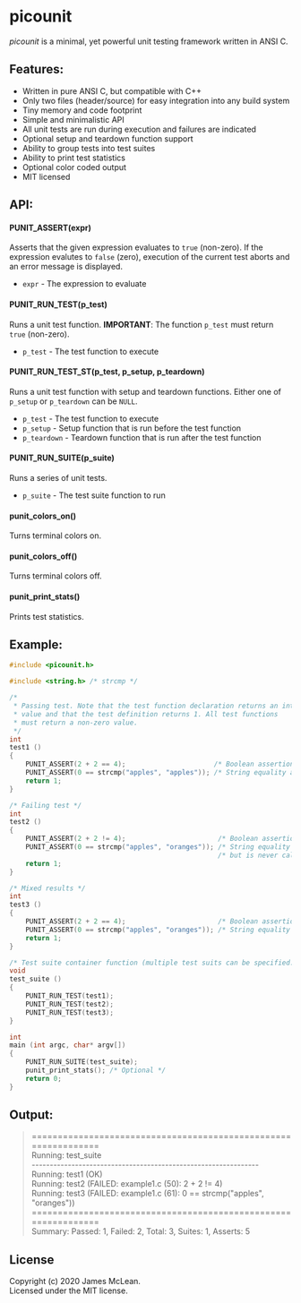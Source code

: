 picounit
========

*picounit* is a minimal, yet powerful unit testing framework written in ANSI C.

Features:
--------

- Written in pure ANSI C, but compatible with C++
- Only two files (header/source) for easy integration into any build system
- Tiny memory and code footprint
- Simple and minimalistic API
- All unit tests are run during execution and failures are indicated
- Optional setup and teardown function support
- Ability to group tests into test suites
- Ability to print test statistics
- Optional color coded output
- MIT licensed

API:
--------

#### PUNIT_ASSERT(expr)

Asserts that the given expression evaluates to `true` (non-zero). If the
expression evalutes to `false` (zero), execution of the current test aborts and
an error message is displayed.

- `expr` - The expression to evaluate

#### PUNIT_RUN_TEST(p_test)

Runs a unit test function. **IMPORTANT**: The function `p_test` must
return `true` (non-zero).

- `p_test` - The test function to execute

#### PUNIT_RUN_TEST_ST(p_test, p_setup, p_teardown)

Runs a unit test function with setup and teardown functions. Either one of
`p_setup` or `p_teardown` can be `NULL`.

- `p_test` - The test function to execute
- `p_setup` - Setup function that is run before the test function
- `p_teardown` - Teardown function that is run after the test function

#### PUNIT_RUN_SUITE(p_suite)

Runs a series of unit tests.

- `p_suite` - The test suite function to run

#### punit_colors_on()

Turns terminal colors on.

#### punit_colors_off()

Turns terminal colors off.

#### punit_print_stats()

Prints test statistics.

Example:
--------

```C
#include <picounit.h>

#include <string.h> /* strcmp */

/*
 * Passing test. Note that the test function declaration returns an integer
 * value and that the test definition returns 1. All test functions
 * must return a non-zero value.
 */
int
test1 ()
{
    PUNIT_ASSERT(2 + 2 == 4);                      /* Boolean assertion (ok)         */
    PUNIT_ASSERT(0 == strcmp("apples", "apples")); /* String equality assertion (ok) */
    return 1;
}

/* Failing test */
int
test2 ()
{
    PUNIT_ASSERT(2 + 2 != 4);                       /* Boolean assertion (fails) */
    PUNIT_ASSERT(0 == strcmp("apples", "oranges")); /* String equality (fails */
                                                    /* but is never called)  */
    return 1;
}

/* Mixed results */
int
test3 ()
{
    PUNIT_ASSERT(2 + 2 == 4);                       /* Boolean assertion (ok) */
    PUNIT_ASSERT(0 == strcmp("apples", "oranges")); /* String equality fails */
    return 1;
}

/* Test suite container function (multiple test suits can be specified. */
void
test_suite ()
{
    PUNIT_RUN_TEST(test1);
    PUNIT_RUN_TEST(test2);
    PUNIT_RUN_TEST(test3);
}

int
main (int argc, char* argv[])
{
    PUNIT_RUN_SUITE(test_suite);
    punit_print_stats(); /* Optional */
    return 0;
}
```

Output:
--------

> ===============================================================<br/>
> Running: test_suite<br/>
> ---------------------------------------------------------------<br/>
> Running: test1 (OK)<br/>
> Running: test2 (FAILED: example1.c (50): 2 + 2 != 4)<br/>
> Running: test3 (FAILED: example1.c (61): 0 == strcmp("apples", "oranges"))<br/>
> ===============================================================<br/>
> Summary: Passed: 1, Failed: 2, Total: 3, Suites: 1, Asserts: 5<br/>

## License
Copyright (c) 2020 James McLean.<br/>
Licensed under the MIT license.
